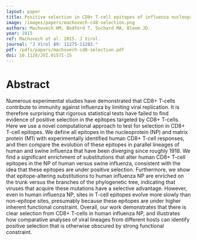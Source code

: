 ```yaml
---
layout: paper
title: Positive selection in CD8+ T-cell epitopes of influenza nucleoprotein revealed by a comparative analysis of human and swine viral lineages
image: /images/papers/machovech-cd8-selection.png
authors: Machovech HM, Bedford T, Suchard MA, Bloom JD.
year: 2015
ref: Machovech et al. 2015. J Virol.
journal: "J Virol 89: 11275-11283."
pdf: /pdfs/papers/machovech-cd8-selection.pdf
doi: 10.1128/JVI.01571-15
---
```


# Abstract

Numerous experimental studies have demonstrated that CD8+ T-cells contribute to immunity against influenza by limiting viral replication. It is therefore surprising that rigorous statistical tests have failed to find evidence of positive selection in the epitopes targeted by CD8+ T-cells. Here we use a novel computational approach to test for selection in CD8+ T-cell epitopes. We define all epitopes in the nucleoprotein (NP) and matrix protein (M1) with experimentally identified human CD8+ T-cell responses, and then compare the evolution of these epitopes in parallel lineages of human and swine influenza that have been diverging since roughly 1918. We find a significant enrichment of substitutions that alter human CD8+ T-cell epitopes in the NP of human versus swine influenza, consistent with the idea that these epitopes are under positive selection. Furthermore, we show that epitope-altering substitutions to human influenza NP are enriched on the trunk versus the branches of the phylogenetic tree, indicating that viruses that acquire these mutations have a selective advantage. However, even in human influenza NP, sites in T-cell epitopes evolve more slowly than non-epitope sites, presumably because these epitopes are under higher inherent functional constraint. Overall, our work demonstrates that there is clear selection from CD8+ T-cells in human influenza NP, and illustrates how comparative analyses of viral lineages from different hosts can identify positive selection that is otherwise obscured by strong functional constraint.
